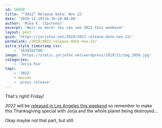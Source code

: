 ```yaml
---
id: 16920
title: '“3022” Release Date: Nov 22'
date: '2019-11-19T16:30:20-08:00'
author: 'Mika E. (Ipstenu)'
excerpt: 'Wait no more! You can see 3022 this weekend!'
layout: post
guid: 'https://jorjafox.net/2019/3022-release-date-nov-22/'
permalink: /2019/3022-release-date-nov-22/
astra_style_timestamp_css:
    - '1634262788'
image: 'https://static.jorjafox.net/wordpress/2019/11/img_2856.jpg'
categories:
    - 'Jorja Fox'
tags:
    - '3022'
    - movies
    - 'press release'
---
```


<p>That's right! Friday!</p>

<p><em>3022</em> will be <a href="https://www.latimes.com/entertainment-arts/story/2019-11-17/movies-opening-in-la-this-week-nov-17-24-frozen-ii-a-beautiful-day-in-the-neighborhood-tom-hanks-mr-rogers">released in</a><a href="https://www.latimes.com/entertainment-arts/story/2019-11-17/movies-opening-in-la-this-week-nov-17-24-frozen-ii-a-beautiful-day-in-the-neighborhood-tom-hanks-mr-rogers"> Los Angeles this </a><a href="https://www.latimes.com/entertainment-arts/story/2019-11-17/movies-opening-in-la-this-week-nov-17-24-frozen-ii-a-beautiful-day-in-the-neighborhood-tom-hanks-mr-rogers">weekend</a> so remember to make this Thanksgiving special with Jorja and the whole planet being destroyed...</p>

<p>Okay maybe not that part, but still.</p>
